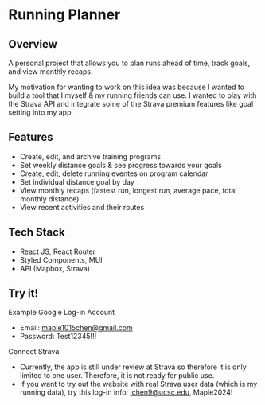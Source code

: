 # Running Planner 

## Overview 

A personal project that allows you to plan runs ahead of time, track goals, and view monthly recaps. 

My motivation for wanting to work on this idea was because I wanted to build a tool that I myself & my running friends can use. I wanted to play with the Strava API and integrate some of the Strava premium features like goal setting into my app. 

## Features

- Create, edit, and archive training programs
- Set weekly distance goals & see progress towards your goals
- Create, edit, delete running eventes on program calendar
- Set individual distance goal by day 
- View monthly recaps (fastest run, longest run, average pace, total monthly distance)
- View recent activities and their routes 

## Tech Stack 

- React JS, React Router
- Styled Components, MUI 
- API (Mapbox, Strava)


## Try it!

Example Google Log-in Account
- Email: maple1015chen@gmail.com
- Password: Test12345!!!


Connect Strava 
- Currently, the app is still under review at Strava so therefore it is only limited to one user. Therefore, it is not ready for public use. 
- If you want to try out the website with real Strava user data (which is my running data), try this log-in info: ichen9@ucsc.edu, Maple2024!


